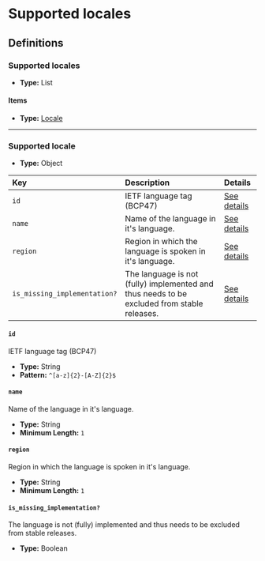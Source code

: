 # Supported locales

## Definitions

### <a name="Locales"></a> Supported locales

- **Type:** List

#### Items

- **Type:** <a href="#Locale">Locale</a>

---

### <a name="Locale"></a> Supported locale

- **Type:** Object

Key | Description | Details
:-- | :-- | :--
`id` | IETF language tag (BCP47) | <a href="#Locale/id">See details</a>
`name` | Name of the language in it's language. | <a href="#Locale/name">See details</a>
`region` | Region in which the language is spoken in it's language. | <a href="#Locale/region">See details</a>
`is_missing_implementation?` | The language is not (fully) implemented and thus needs to be excluded from stable releases. | <a href="#Locale/is_missing_implementation">See details</a>

#### <a name="Locale/id"></a> `id`

IETF language tag (BCP47)

- **Type:** String
- **Pattern:** `^[a-z]{2}-[A-Z]{2}$`

#### <a name="Locale/name"></a> `name`

Name of the language in it's language.

- **Type:** String
- **Minimum Length:** `1`

#### <a name="Locale/region"></a> `region`

Region in which the language is spoken in it's language.

- **Type:** String
- **Minimum Length:** `1`

#### <a name="Locale/is_missing_implementation"></a> `is_missing_implementation?`

The language is not (fully) implemented and thus needs to be excluded from stable releases.

- **Type:** Boolean
